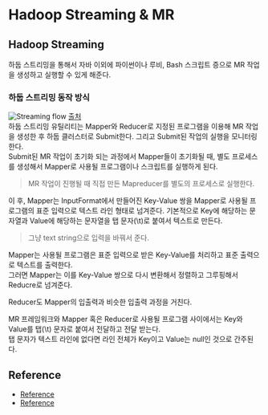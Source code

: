 # Hadoop Streaming & MR

## Hadoop Streaming
하둡 스트리밍을 통해서 자바 이외에 파이썬이나 루비, Bash 스크립트 증으로 MR 작업을 생성하고 실행할 수 있게 해준다.

### 하둡 스트리밍 동작 방식 
![Streaming flow](https://user-images.githubusercontent.com/105041834/190889398-f2b1e8e4-b370-4cdf-9046-d58df6a212b6.jpg)
[출처](https://hbase.tistory.com/349#:~:text=%ED%95%98%EB%91%A1%20%EC%8A%A4%ED%8A%B8%EB%A6%AC%EB%B0%8D%EC%9D%80%20%EC%9C%A0%EB%8B%89%EC%8A%A4%20%EC%8A%A4%ED%8A%B8%EB%A6%BC,Reducer%EB%A1%9C%20%EC%82%AC%EC%9A%A9%ED%95%A0%20%EC%88%98%20%EC%9E%88%EB%8B%A4.)  
하둡 스트리밍 유틸리티는 Mapper와 Reducer로 지정된 프로그램을 이용해 MR 작업을 생성한 후 하둡 클러스터로 Submit한다. 그리고 Submit된 작업의 실행을 모니터링한다.  
Submit된 MR 작업이 초기화 되는 과정에서 Mapper들이 초기화될 때, 별도 프로세스를 생성해서 Mapper로 사용될 프로그램이나 스크립트를 실행하게 된다.  
> MR 작업이 진행될 때 직접 만든 Mapreducer를 별도의 프로세스로 실행한다.  

이 후, Mapper는 InputFormat에서 만들어진 Key-Value 쌍을 Mapper로 사용될 프로그램의 표준 입력으로 텍스트 라인 형태로 넘겨준다. 기본적으로 Key에 해당하는 문자열과 Value에 해당하는 문자열을 탭 문자(\t)로 붙여서 텍스트로 만든다.
> 그냥 text string으로 입력을 바꿔서 준다.

Mapper는 사용될 프로그램은 표준 입력으로 받은 Key-Value를 처리하고 표준 출력으로 텍스트를 출력한다.  
그러면 Mapper는 이를 Key-Value 쌍으로 다시 변환해서 정렬하고 그루핑해서 Reducre로 넘겨준다.

Reducer도 Mapper의 입출력과 비슷한 입출력 과정을 거친다.

MR 프레임워크와 Mapper 혹은 Reducer로 사용될 프로그램 사이에서는 Key와 Value를 탭(\t) 문자로 붙여서 전달하고 전달 받는다.  
탭 문자가 텍스트 라인에 없다면 라인 전체가 Key이고 Value는 null인 것으로 간주된다.


## Reference
- [Reference](https://earthconquest.tistory.com/245)
- [Reference](https://hbase.tistory.com/349#:~:text=%ED%95%98%EB%91%A1%20%EC%8A%A4%ED%8A%B8%EB%A6%AC%EB%B0%8D%EC%9D%80%20%EC%9C%A0%EB%8B%89%EC%8A%A4%20%EC%8A%A4%ED%8A%B8%EB%A6%BC,Reducer%EB%A1%9C%20%EC%82%AC%EC%9A%A9%ED%95%A0%20%EC%88%98%20%EC%9E%88%EB%8B%A4.)